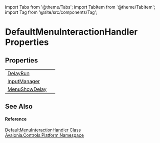 import Tabs from '@theme/Tabs'; 
import TabItem from '@theme/TabItem'; 
import Tag from '@site/src/components/Tag'; 

# DefaultMenuInteractionHandler Properties




## Properties
<table>
<tr>
<td><a href="P_Avalonia_Controls_Platform_DefaultMenuInteractionHandler_DelayRun">DelayRun</a></td>
<td> </td>
</tr>
<tr>
<td><a href="P_Avalonia_Controls_Platform_DefaultMenuInteractionHandler_InputManager">InputManager</a></td>
<td> </td>
</tr>
<tr>
<td><a href="P_Avalonia_Controls_Platform_DefaultMenuInteractionHandler_MenuShowDelay">MenuShowDelay</a></td>
<td> </td>
</tr>
</table>

## See Also


#### Reference
<a href="T_Avalonia_Controls_Platform_DefaultMenuInteractionHandler">DefaultMenuInteractionHandler Class</a>  
<a href="N_Avalonia_Controls_Platform">Avalonia.Controls.Platform Namespace</a>  
